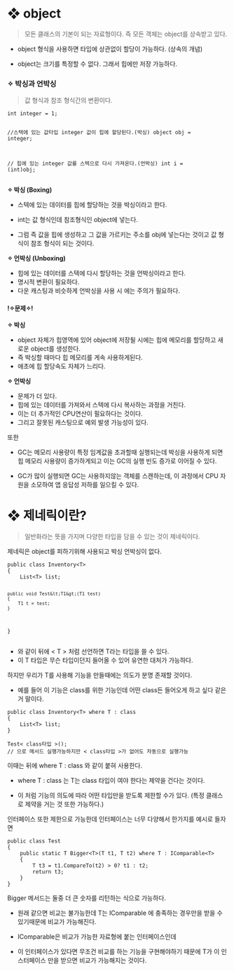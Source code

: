 <h1 id="❖-object">❖ object</h1>
<blockquote>
<p>모든 클래스의 기본이 되는 자료형이다. 즉 모든 객체는 object를 상속받고 있다.</p>
</blockquote>
<ul>
<li><p>object 형식을 사용하면 타입에 상관없이 할당이 가능하다. (상속의 개념)</p>
</li>
<li><p>object는 크기를 특정할 수 없다. 그래서 힙에만 저장 가능하다.</p>
</li>
</ul>
<h3 id="✧-박싱과-언박싱">✧ 박싱과 언박싱</h3>
<blockquote>
<p>값 형식과 참조 형식간의 변환이다.</p>
</blockquote>
<pre><code class="language-cs">int integer = 1;

//스텍에 있는 값타입 integer 값이 힙에 할당된다.(박싱)
object obj = integer;

// 힙에 있는 integer 값를 스텍으로 다시 가져온다.(언박싱)
int i = (int)obj;</code></pre>
<p><strong>✧ 박싱 (Boxing)</strong></p>
<ul>
<li><p>스텍에 있는 데이터를 힙에 할당하는 것을 박싱이라고 한다.</p>
</li>
<li><p>int는 값 형식인데 참조형식인 object에 넣는다.</p>
</li>
<li><p>그럼 즉 값을 힙에 생성하고 그 값을 가르키는 주소를 obj에 넣는다는 것이고 값 형식이 참조 형식이 되는 것이다.</p>
</li>
</ul>
<p><strong>✧ 언박싱 (Unboxing)</strong></p>
<ul>
<li>힙에 있는 데이터를 스텍에 다시 할당하는 것을 언박싱이라고 한다.</li>
<li>명시적 변환이 필요하다.</li>
<li>다운 캐스팅과 비슷하게 언박싱을 사용 시 에는 주의가 필요하다.</li>
</ul>
<h4 id="✧문제✧">!✧문제✧!</h4>
<p><strong>✧ 박싱</strong></p>
<ul>
<li>object 자체가 힙영역에 있어 object에 저장될 시에는 힙에 메모리를 할당하고 새로운 object를 생성한다. </li>
<li>즉 박싱할 때마다 힙 메모리를 게속 사용하게된다.</li>
<li>애초에 힙 할당속도 자체가 느리다.</li>
</ul>
<p><strong>✧ 언박싱</strong></p>
<ul>
<li>문제가 더 있다.</li>
<li>힙에 있는 데이터를 가져와서 스텍에 다시 복사하는 과정을 거친다.</li>
<li>이는 더 추가적인 CPU연산이 필요하다는 것이다.</li>
<li>그리고 잘못된 캐스팅으로 예외 발생 가능성이 있다.</li>
</ul>
<p>또한</p>
<ul>
<li><p>GC는 메모리 사용량이 특정 임계값을 초과할때 실행되는데
박싱을 사용하게 되면 힙 메모리 사용량이 증가하게되고 이는 GC의 실행 빈도 증가로 이어질 수 있다.</p>
</li>
<li><p>GC가 많이 실행되면 GC는 사용하지않는 객체를 스캔하는데, 이 과정에서 CPU 자원을 소모하여 앱 응답성 저하를 일으킬 수 있다.</p>
</li>
</ul>
<h1 id="❖-제네릭이란">❖ 제네릭이란?</h1>
<blockquote>
<p>일반화라는 뜻을 가지며 다양한 타입을 담을 수 있는 것이 제네릭이다.</p>
</blockquote>
<p>제네릭은 object를 피하기위해 사용되고 박싱 언박싱이 없다.</p>
<pre><code class="language-cs">public class Inventory&lt;T&gt;
{
    List&lt;T&gt; list;

    public void Test&lt;T1&gt;(T1 test)
    {
        T1 t = test;
    }
}</code></pre>
<ul>
<li>와 같이 뒤에 &lt; T &gt; 처럼 선언하면 T라는 타입을 쓸 수 있다.</li>
<li>이 T 타입은 무슨 타입이던지 들어올 수 있어 유연한 대처가 가능하다.</li>
</ul>
<p>하지만 우리가 T를 사용해 기능을 만들때에는 의도가 분명 존재할 것이다.</p>
<ul>
<li>예를 들어 이 기능은 class를 위한 기능인데 어떤 class든 들어오게 하고 싶다 같은거 말이다.</li>
</ul>
<pre><code class="language-cs">public class Inventory&lt;T&gt; where T : class
{
    List&lt;T&gt; list;
}</code></pre>
<pre><code class="language-cs">Test&lt; class타입 &gt;();
// 으로 메서드 실행가능하지만 &lt; class타입 &gt;가 없어도 자동으로 실행가능</code></pre>
<p>이때는 뒤에 where T : class 와 같이 붙혀 사용한다.</p>
<ul>
<li><p>where T : class 는 T는 class 타입이 여야 한다는 제약을 건다는 것이다.</p>
</li>
<li><p>이 처럼 기능의 의도에 따라 어떤 타입만을 받도록 제한할 수가 있다.
(특정 클래스로 제약을 거는 것 또한 가능하다.)</p>
</li>
</ul>
<p>인터페이스 또한 제한으로 가능한데 인터페이스는 너무 다양해서 한가지를 예시로 들자면</p>
<pre><code class="language-cs">public class Test
{
    public static T Bigger&lt;T&gt;(T t1, T t2) where T : IComparable&lt;T&gt;
    {
        T t3 = t1.CompareTo(t2) &gt; 0? t1 : t2;
        return t3;
    }
}</code></pre>
<p>Bigger 메서드는 둘중 더 큰 숫자를 리턴하는 식으로 가능하다.</p>
<ul>
<li><p>원래 같으면 비교는 불가능한데 T는 IComparable 에 충족하는 경우만을 받을 수 있기때문에 비교가 가능해진다.</p>
</li>
<li><p>IComparable은 비교가 가능한 자료형에 붙는 인터페이스인데</p>
</li>
<li><p>이 인터페이스가 있다면 무조건 비교를 하는 기능을 구현해야하기 때문에 T가 이 인스터페이스 만을 받으면 비교가 가능해지는 것이다.</p>
</li>
</ul>